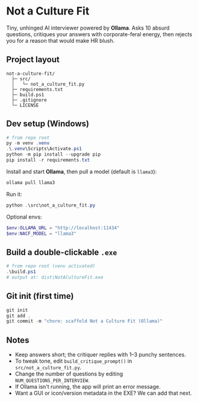 # Not a Culture Fit

Tiny, unhinged AI interviewer powered by **Ollama**. Asks 10 absurd questions, critiques your answers with corporate-feral energy, then rejects you for a reason that would make HR blush.

## Project layout

```
not-a-culture-fit/
  ├─ src/
  │   └─ not_a_culture_fit.py
  ├─ requirements.txt
  ├─ build.ps1
  ├─ .gitignore
  └─ LICENSE
```

## Dev setup (Windows)

```powershell
# from repo root
py -m venv .venv
.\.venv\Scripts\Activate.ps1
python -m pip install --upgrade pip
pip install -r requirements.txt
```

Install and start **Ollama**, then pull a model (default is `llama3`):

```powershell
ollama pull llama3
```

Run it:

```powershell
python .\src\not_a_culture_fit.py
```

Optional envs:

```powershell
$env:OLLAMA_URL = "http://localhost:11434"
$env:NACF_MODEL = "llama3"
```

## Build a double-clickable `.exe`

```powershell
# from repo root (venv activated)
.\build.ps1
# output at: dist\NotACultureFit.exe
```

## Git init (first time)

```powershell
git init
git add .
git commit -m "chore: scaffold Not a Culture Fit (Ollama)"
```

## Notes

- Keep answers short; the critiquer replies with 1–3 punchy sentences.
- To tweak tone, edit `build_critique_prompt()` in `src/not_a_culture_fit.py`.
- Change the number of questions by editing `NUM_QUESTIONS_PER_INTERVIEW`.
- If Ollama isn't running, the app will print an error message.
- Want a GUI or icon/version metadata in the EXE? We can add that next.
